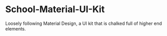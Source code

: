 # School-Material-UI-Kit
Loosely following Material Design, a UI kit that is chalked full of higher end elements.
